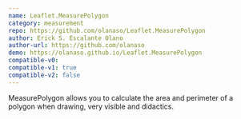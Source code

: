 ```yaml
---
name: Leaflet.MeasurePolygon
category: measurement
repo: https://github.com/olanaso/Leaflet.MeasurePolygon
author: Erick S. Escalante Olano
author-url: https://github.com/olanaso
demo: https://olanaso.github.io/Leaflet.MeasurePolygon
compatible-v0:
compatible-v1: true
compatible-v2: false
---
```


MeasurePolygon allows you to calculate the area and perimeter of a polygon when drawing, very visible and didactics.
